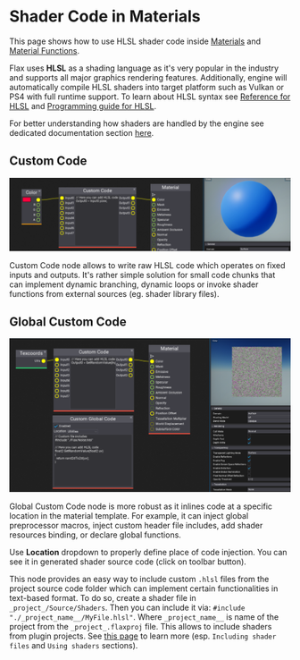 # Shader Code in Materials

This page shows how to use HLSL shader code inside [Materials](basics/index.md) and [Material Functions](material-functions.md).

Flax uses **HLSL** as a shading language as it's very popular in the industry and supports all major graphics rendering features. Additionally, engine will automatically compile HLSL shaders into target platform such as Vulkan or PS4 with full runtime support.
To learn about HLSL syntax see [Reference for HLSL](https://docs.microsoft.com/en-us/windows/win32/direct3dhlsl/dx-graphics-hlsl-reference) and [Programming guide for HLSL](https://docs.microsoft.com/en-us/windows/win32/direct3dhlsl/dx-graphics-hlsl-pguide).

For better understanding how shaders are handled by the engine see dedicated documentation section [here](../shaders/index.md).

## Custom Code

![Custom Code node](media/custom-code-node.png)

Custom Code node allows to write raw HLSL code which operates on fixed inputs and outputs. It's rather simple solution for small code chunks that can implement dynamic branching, dynamic loops or invoke shader functions from external sources (eg. shader library files).

## Global Custom Code

![Global Custom Code node](media/custom-global-code-node.png)

Global Custom Code node is more robust as it inlines code at a specific location in the material template. For example, it can inject global preprocessor macros, inject custom header file includes, add shader resources binding, or declare global functions.

Use **Location** dropdown to properly define place of code injection. You can see it in generated shader source code (click on toolbar button).

This node provides an easy way to include custom `.hlsl` files from the project source code folder which can implement certain functionalities in text-based format. To do so, create a shader file in `_project_/Source/Shaders`. Then you can include it via: `#include "./_project_name__/MyFile.hlsl"`. Where `_project_name__` is name of the project from the `_project_.flaxproj` file. This allows to include shaders from plugin projects. See [this page](../shaders/index.md) to learn more (esp. `Including shader files` and `Using shaders` sections).
